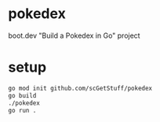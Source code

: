 # pokedex

boot.dev "Build a Pokedex in Go" project

# setup

```sh
go mod init github.com/scGetStuff/pokedex
go build
./pokedex
go run .
```
